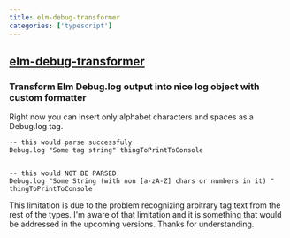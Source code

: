 ```yaml
---
title: elm-debug-transformer
categories: ['typescript']
---
```

## [elm-debug-transformer](https://github.com/kraklin/elm-debug-transformer)

### Transform Elm Debug.log output into nice log object with custom formatter


Right now you can insert only alphabet characters and spaces as a Debug.log tag. 
```
-- this would parse successfuly
Debug.log "Some tag string" thingToPrintToConsole


-- this would NOT BE PARSED
Debug.log "Some String (with non [a-zA-Z] chars or numbers in it) " thingToPrintToConsole
```

This limitation is due to the problem recognizing arbitrary tag text from the rest of the types. I'm aware of that limitation and it is something that would be addressed in the upcoming versions. Thanks for understanding.

